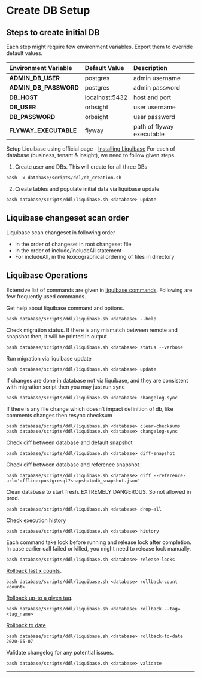 # Create DB Setup

## Steps to create initial DB
Each step might require few environment variables. Export them to override default values.

| Environment Variable  | Default Value  | Description               |
|:----------------------|:---------------|:--------------------------|
| **ADMIN_DB_USER**     | postgres       | admin username            |
| **ADMIN_DB_PASSWORD** | postgres       | admin password            |
| **DB_HOST**           | localhost:5432 | host and port             |
| **DB_USER**           | orbsight        | user username             |
| **DB_PASSWORD**       | orbsight        | user password             |
| **FLYWAY_EXECUTABLE** | flyway         | path of flyway executable |

Setup Liquibase using official page - [Installing Liquibase](https://docs.liquibase.com/install/home.html)
For each of database (business, tenant & insight), we need to follow given steps.

1. Create user and DBs. This will create for all three DBs
```shell
bash -x database/scripts/ddl/db_creation.sh
```

2. Create tables and populate initial data via liquibase update
```shell
bash database/scripts/ddl/liquibase.sh <database> update
```

## Liquibase changeset scan order
Liquibase scan changeset in following order
* In the order of changeset in root changeset file
* In the order of include/includeAll statement
* For includeAll, in the lexicographical ordering of files in directory

## Liquibase Operations

Extensive list of commands are given in [liquibase commands](https://docs.liquibase.com/commands/home.html). Following are few frequently used commands.

Get help about liquibase command and options.
```shell
bash database/scripts/ddl/liquibase.sh <database> --help
```

Check migration status. If there is any mismatch between remote and snapshot then, it will be printed in output
```shell
bash database/scripts/ddl/liquibase.sh <database> status --verbose
```

Run migration via liquibase update
```shell
bash database/scripts/ddl/liquibase.sh <database> update
```

If changes are done in database not via liquibase, and they are consistent with migration script then you may just run sync
```shell
bash database/scripts/ddl/liquibase.sh <database> changelog-sync
```

If there is any file change which doesn't impact definition of db, like comments changes then resync checksum
```shell
bash database/scripts/ddl/liquibase.sh <database> clear-checksums
bash database/scripts/ddl/liquibase.sh <database> changelog-sync
```

Check diff between database and default snapshot
```shell
bash database/scripts/ddl/liquibase.sh <database> diff-snapshot
```

Check diff between database and reference snapshot
```shell
bash database/scripts/ddl/liquibase.sh <database> diff --reference-url='offline:postgresql?snapshot=db_snapshot.json'
```

Clean database to start fresh. EXTREMELY DANGEROUS. So not allowed in prod.
```shell
bash database/scripts/ddl/liquibase.sh <database> drop-all
```

Check execution history 
```shell
bash database/scripts/ddl/liquibase.sh <database> history
```

Each command take lock before running and release lock after completion.
In case earlier call failed or killed, you might need to release lock manually.
```shell
bash database/scripts/ddl/liquibase.sh <database> release-locks
```

[Rollback last x counts](https://docs.liquibase.com/commands/rollback/rollback-count.html).
```shell
bash database/scripts/ddl/liquibase.sh <database> rollback-count <count>
```

[Rollback up-to a given tag](https://docs.liquibase.com/commands/rollback/rollback-by-tag.html).
```shell
bash database/scripts/ddl/liquibase.sh <database> rollback --tag=<tag_name>
```

[Rollback to date](https://docs.liquibase.com/commands/rollback/rollback-to-date.html).
```shell
bash database/scripts/ddl/liquibase.sh <database> rollback-to-date 2020-05-07
```

Validate changelog for any potential issues.
```shell
bash database/scripts/ddl/liquibase.sh <database> validate
```

---------------------------------------------------------------------